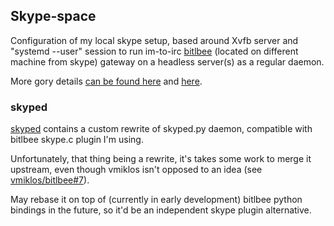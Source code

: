 Skype-space
--------------------

Configuration of my local skype setup, based around Xvfb server and "systemd
--user" session to run im-to-irc [bitlbee](http://bitlbee.org/) (located on
different machine from skype) gateway on a headless server(s) as a regular
daemon.

More gory details [can be found
here](http://blog.fraggod.net/2013/01/27/skype-to-irc-gateway-on-a-headless-server-as-a-systemd-user-session-daemon.html)
and
[here](http://blog.fraggod.net/2013/01/28/headless-skype-to-irc-gateway-part-3-bitlbee-skyped.html).


### skyped

[skyped](https://github.com/mk-fg/skype-space/tree/master/skyped) contains a
custom rewrite of skyped.py daemon, compatible with bitlbee skype.c plugin I'm
using.

Unfortunately, that thing being a rewrite, it's takes some work to merge it
upstream, even though vmiklos isn't opposed to an idea (see
[vmiklos/bitlbee#7](https://github.com/vmiklos/bitlbee/issues/7)).

May rebase it on top of (currently in early development) bitlbee python bindings
in the future, so it'd be an independent skype plugin alternative.
